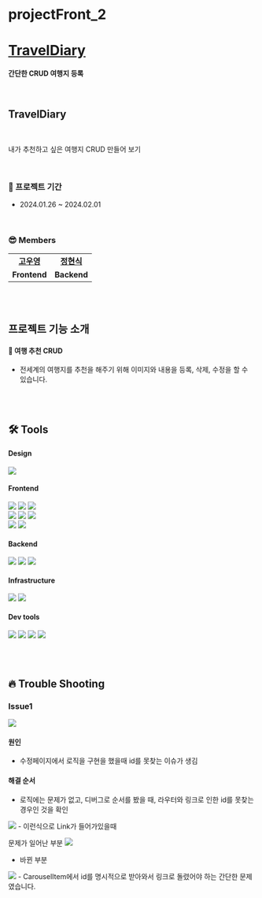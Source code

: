 # projectFront_2

# [TravelDiary]()

<b>간단한 CRUD 여행지 등록</b>

<br />

## TravelDiary

<br />

내가 추천하고 싶은 여행지 CRUD 만들어 보기

<br/>

### 📆 프로젝트 기간

- 2024.01.26 ~ 2024.02.01

<br/>

### 😎 Members

<table>
   <tr>
    <td align="center"><b><a href="https://github.com/simpleProjectTeam/projectFront_2">고우영</a></b></td>
    <td align="center"><b><a href="https://github.com/simpleProjectTeam/projectBack_2">정현식</a></b></td>
  </tr>
  <tr>
    <td align="center"><b>Frontend</b></td>
    <td align="center"><b>Backend</b></td>
  </tr>
</table>

<br/>
<br/>

## 프로젝트 기능 소개

#### 🐰 여행 추천 CRUD

- 전세계의 여행지를 추천을 해주기 위해 이미지와 내용을 등록, 삭제, 수정을 할 수 있습니다.


<br/>
<br/>

## 🛠 Tools

#### Design

<p>
  <img src="https://img.shields.io/badge/Figma-F24E1E?style=for-the-badge&logo=Figma&logoColor=white"/>
</p>

#### Frontend

<p>
  <img src="https://img.shields.io/badge/javascript-F7DF1E?style=for-the-badge&logo=javascript&logoColor=black">
  <img src="https://img.shields.io/badge/html-E34F26?style=for-the-badge&logo=html5&logoColor=white">
  <img src="https://img.shields.io/badge/css-1572B6?style=for-the-badge&logo=css3&logoColor=white">
  <br>
  <img src="https://img.shields.io/badge/React-61DAFB?style=for-the-badge&logo=React&logoColor=black">
  <img src="https://img.shields.io/badge/React_Router-CA4245?style=for-the-badge&logo=react-router&logoColor=white">
  <img src="https://img.shields.io/badge/Tailwind_CSS-38B2AC?style=for-the-badge&logo=tailwind-css&logoColor=white">
  <br>
  <img src="https://img.shields.io/badge/Reacticons-61DAFB?style=for-the-badge&logo=react&logoColor=white">
  <img src="https://img.shields.io/badge/Fetch_API-F7DF1E?style=for-the-badge&logo=fetch-api&logoColor=black">
</p>

#### Backend

<p>
  <img src="https://img.shields.io/badge/PostgreSQL-336791?style=for-the-badge&logo=postgresql&logoColor=white">
  <img src="https://img.shields.io/badge/Express-000000?style=for-the-badge&logo=express&logoColor=white">
  <img src="https://img.shields.io/badge/Node.js-339933?style=for-the-badge&logo=node.js&logoColor=white">
</p>

#### Infrastructure

<p>
  <img src="https://img.shields.io/badge/Fly.io-2B7AC9?style=for-the-badge&logo=fly.io&logoColor=white">
  <img src="https://img.shields.io/badge/Vercel-000000?style=for-the-badge&logo=vercel&logoColor=white">
</p>

#### Dev tools

<p> 
  <img src="https://img.shields.io/badge/Visual%20Studio%20Code-0078d7.svg?style=for-the-badge&logo=visual-studio-code&logoColor=white">
  <img src="https://img.shields.io/badge/git-%23F05033.svg?style=for-the-badge&logo=git&logoColor=white">
  <img src="https://img.shields.io/badge/github-%23121011.svg?style=for-the-badge&logo=github&logoColor=white">
  <img src="https://img.shields.io/badge/Postman-FF6C37?style=for-the-badge&logo=postman&logoColor=white">
</p>

<br>
<br>

## 🔥 Trouble Shooting

### Issue1
  <img src="https://i.postimg.cc/G2VLX81z/2024-01-30-153839.png">

#### 원인

  - 수정페이지에서 로직을 구현을 했을때 id를 못찾는 이슈가 생김

#### 해결 순서
  - 로직에는 문제가 없고, 디버그로 순서를 봤을 때, 라우터와 링크로 인한 id를 못찾는 경우인 것을 확인

  <img src="https://i.postimg.cc/26vMfVZ0/2024-01-30-153856.png"> 
  - 이런식으로 Link가 들어가있을때

  문제가 일어난 부분 
  <img src="https://i.postimg.cc/bvRSVR6g/2024-01-30-154648.png"> 

  - 바뀐 부분
  <img src="https://i.postimg.cc/j5zgFmp9/2024-01-30-153906.png">
  - CarouselItem에서 id를 명시적으로 받아와서 링크로 돌렸어야 하는 간단한 문제였습니다.
<br/>


